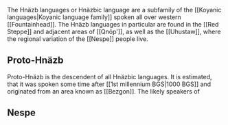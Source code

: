 The Hnäzb languages or Hnäzbic language are a subfamily of the [[Koyanic languages|Koyanic language family]] spoken all over western [[Fountainhead]]. The Hnäzb languages in particular are found in the [[Red Steppe]] and adjacent areas of [[Qnōp']], as well as the [[Uhustaw]], where the regional variation of the [[Nespe]] people live. 
## Proto-Hnäzb 
Proto-Hnäzb is the descendent of all Hnäzbic languages. It is estimated, that it was spoken some time after [[1st millennium BGS|1000 BGS]] and originated from an area known as [[Bezgon]]. The likely speakers of 

## Nespe

